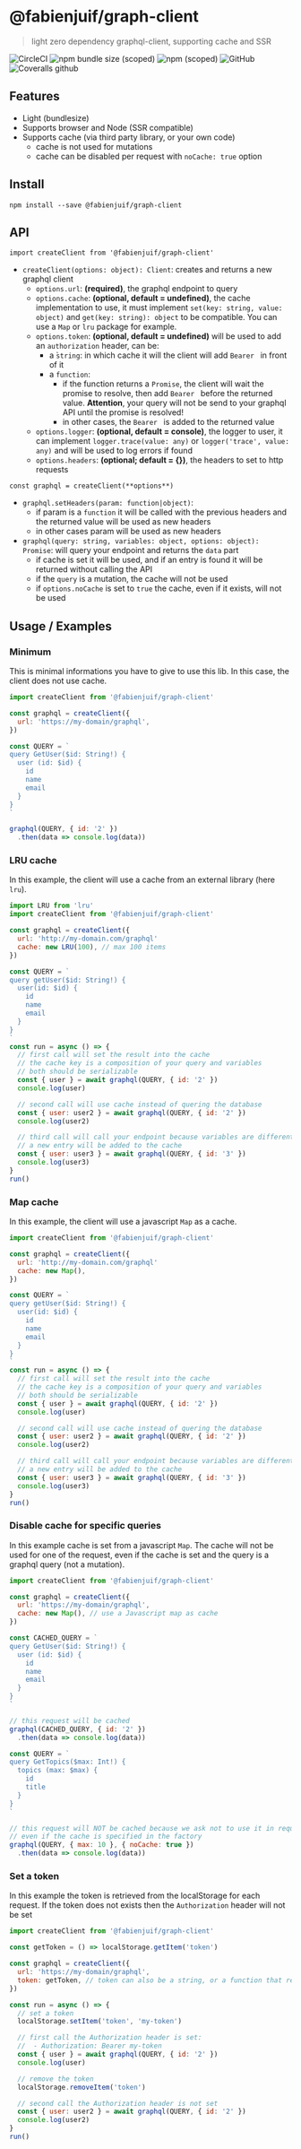 # @fabienjuif/graph-client
> light zero dependency graphql-client, supporting cache and SSR

![CircleCI](https://img.shields.io/circleci/build/github/fabienjuif/graph-client.svg) ![npm bundle size (scoped)](https://img.shields.io/bundlephobia/minzip/@fabienjuif/graph-client.svg) ![npm (scoped)](https://img.shields.io/npm/v/@fabienjuif/graph-client.svg) ![GitHub](https://img.shields.io/github/license/fabienjuif/graph-client.svg) ![Coveralls github](https://img.shields.io/coveralls/github/fabienjuif/graph-client.svg)

## Features
- Light (bundlesize)
- Supports browser and Node (SSR compatible)
- Supports cache (via third party library, or your own code)
  * cache is not used for mutations
  * cache can be disabled per request with `noCache: true` option

## Install
`npm install --save @fabienjuif/graph-client`

## API
`import createClient from '@fabienjuif/graph-client'`
- `createClient(options: object): Client`: creates and returns a new graphql client
  * `options.url`: **(required)**, the graphql endpoint to query
  * `options.cache`: **(optional, default = undefined)**, the cache implementation to use, it must implement `set(key: string, value: object)` and `get(key: string): object` to be compatible. You can use a `Map` or `lru` package for example.
  * `options.token`: **(optional, default = undefined)** will be used to add an `authorization` header, can be:
    - a ̀`string`: in which cache it will the client will add `Bearer ` in front of it
    - a `function`:
        * if the function returns a `Promise`, the client will wait the promise to resolve, then add `Bearer ` before the returned value. **Attention**, your query will not be send to your graphql API until the promise is resolved!
        * in other cases, the `Bearer ` is added to the returned value
  * `options.logger`: **(optional, default = console)**, the logger to user, it can implement `logger.trace(value: any)` or `logger('trace', value: any)` and will be used to log errors if found
  * `options.headers`: **(optional; default = {})**, the headers to set to http requests

`const graphql = createClient(**options**)`
- `graphql.setHeaders(param: function|object)`:
  * if param is a `function` it will be called with the previous headers and the returned value will be used as new headers
  * in other cases param will be used as new headers
- `graphql(query: string, variables: object, options: object): Promise`: will query your endpoint and returns the `data` part
  * if cache is set it will be used, and if an entry is found it will be returned without calling the API
  * if the `query` is a mutation, the cache will not be used
  * if `options.noCache` is set to `true` the cache, even if it exists, will not be used

## Usage / Examples
### Minimum
This is minimal informations you have to give to use this lib.
In this case, the client does not use cache.

```js
import createClient from '@fabienjuif/graph-client'

const graphql = createClient({
  url: 'https://my-domain/graphql',
})

const QUERY = `
query GetUser($id: String!) {
  user (id: $id) {
    id
    name
    email
  }
}
`

graphql(QUERY, { id: '2' })
  .then(data => console.log(data))
```

### LRU cache
In this example, the client will use a cache from an external library (here `lru`).

```js
import LRU from 'lru'
import createClient from '@fabienjuif/graph-client'

const graphql = createClient({
  url: 'http://my-domain.com/graphql'
  cache: new LRU(100), // max 100 items
})

const QUERY = `
query getUser($id: String!) {
  user(id: $id) {
    id
    name
    email
  }
}
`
const run = async () => {
  // first call will set the result into the cache
  // the cache key is a composition of your query and variables
  // both should be serializable
  const { user } = await graphql(QUERY, { id: '2' })
  console.log(user)

  // second call will use cache instead of quering the database
  const { user: user2 } = await graphql(QUERY, { id: '2' })
  console.log(user2)

  // third call will call your endpoint because variables are differents
  // a new entry will be added to the cache
  const { user: user3 } = await graphql(QUERY, { id: '3' })
  console.log(user3)
}
run()
```

### Map cache
In this example, the client will use a javascript `Map` as a cache.

```js
import createClient from '@fabienjuif/graph-client'

const graphql = createClient({
  url: 'http://my-domain.com/graphql'
  cache: new Map(),
})

const QUERY = `
query getUser($id: String!) {
  user(id: $id) {
    id
    name
    email
  }
}
`
const run = async () => {
  // first call will set the result into the cache
  // the cache key is a composition of your query and variables
  // both should be serializable
  const { user } = await graphql(QUERY, { id: '2' })
  console.log(user)

  // second call will use cache instead of quering the database
  const { user: user2 } = await graphql(QUERY, { id: '2' })
  console.log(user2)

  // third call will call your endpoint because variables are differents
  // a new entry will be added to the cache
  const { user: user3 } = await graphql(QUERY, { id: '3' })
  console.log(user3)
}
run()
```

### Disable cache for specific queries
In this example cache is set from a javascript `Map`.
The cache will not be used for one of the request, even if the cache is set and the query is a graphql query (not a mutation).

```js
import createClient from '@fabienjuif/graph-client'

const graphql = createClient({
  url: 'https://my-domain/graphql',
  cache: new Map(), // use a Javascript map as cache
})

const CACHED_QUERY = `
query GetUser($id: String!) {
  user (id: $id) {
    id
    name
    email
  }
}
`

// this request will be cached
graphql(CACHED_QUERY, { id: '2' })
  .then(data => console.log(data))

const QUERY = `
query GetTopics($max: Int!) {
  topics (max: $max) {
    id
    title
  }
}
`

// this request will NOT be cached because we ask not to use it in request scope
// even if the cache is specified in the factory
graphql(QUERY, { max: 10 }, { noCache: true })
  .then(data => console.log(data))
```

### Set a token
In this example the token is retrieved from the localStorage for each request.
If the token does not exists then the `Authorization` header will not be set

```js
import createClient from '@fabienjuif/graph-client'

const getToken = () => localStorage.getItem('token')

const graphql = createClient({
  url: 'https://my-domain/graphql',
  token: getToken, // token can also be a string, or a function that returns a promise
})

const run = async () => {
  // set a token
  localStorage.setItem('token', 'my-token')

  // first call the Authorization header is set:
  //  - Authorization: Bearer my-token
  const { user } = await graphql(QUERY, { id: '2' })
  console.log(user)

  // remove the token
  localStorage.removeItem('token')

  // second call the Authorization header is not set
  const { user: user2 } = await graphql(QUERY, { id: '2' })
  console.log(user2)
}
run()
```
